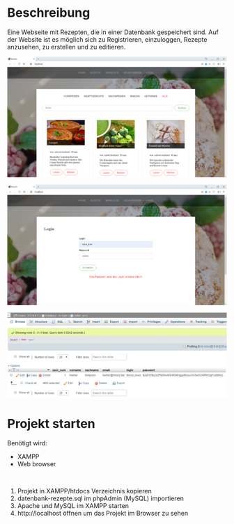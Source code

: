 # Beschreibung
Eine Webseite mit Rezepten, die in einer Datenbank gespeichert sind. Auf der Website ist es möglich sich zu Registrieren, einzuloggen, Rezepte anzusehen, zu erstellen und zu editieren.

<p align="center">
  <img src="https://github.com/tetiana-w/recipes-site/blob/master/project_screenshot_recipes.png" width="800" title="Seite Rezepte">  
</p>
<p>
<img src="https://github.com/tetiana-w/recipes-site/blob/master/project_screenshot_login.png" width="800">
</p>
<p>
<img src="https://github.com/tetiana-w/recipes-site/blob/master/screenshot_user_table.png" width="800">
</p>

# Projekt starten
Benötigt wird:
- XAMPP
- Web browser
<br>
<ol>
  <li> Projekt in XAMPP/htdocs Verzeichnis kopieren</li>
  <li> datenbank-rezepte.sql im phpAdmin (MySQL) importieren</li>
  <li> Apache und MySQL im XAMPP starten</li>
  <li> http://localhost öffnen um das Projekt im Browser zu sehen</li>
</ol>
